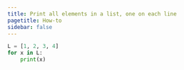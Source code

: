 ```yaml
---
title: Print all elements in a list, one on each line
pagetitle: How-to
sidebar: false
---
```


```python
L = [1, 2, 3, 4]
for x in L:
    print(x)
```

